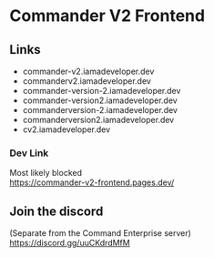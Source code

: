 # Commander V2 Frontend
## **Links**
- commander-v2.iamadeveloper.dev  
- commanderv2.iamadeveloper.dev  
- commander-version-2.iamadeveloper.dev  
- commander-version2.iamadeveloper.dev  
- commanderversion-2.iamadeveloper.dev  
- commanderversion2.iamadeveloper.dev  
- cv2.iamadeveloper.dev  
### **Dev Link**  
  Most likely blocked  
  https://commander-v2-frontend.pages.dev/

  ## Join the discord
(Separate from the Command Enterprise server)  
https://discord.gg/uuCKdrdMfM  

